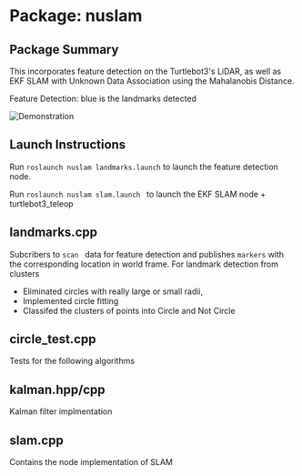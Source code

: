 # Package: nuslam

## Package Summary

This incorporates feature detection on the Turtlebot3's LiDAR, as well as EKF SLAM with Unknown Data Association using the Mahalanobis Distance.


Feature Detection:  blue is the landmarks detected

![Demonstration](https://github.com/ME495-Navigation/assignment-ashleetiw/blob/main/nuslam/landmark_detection.png?raw=true)

## Launch Instructions


Run `roslaunch nuslam landmarks.launch` to launch the feature detection node.

Run `roslaunch nuslam slam.launch ` to launch the EKF SLAM node + turtlebot3_teleop

## landmarks.cpp

Subcribers to `scan ` data for feature detection and publishes `markers` with the corresponding location in world frame.
For landmark detection from clusters 
* Eliminated circles with really large or small radii,
* Implemented circle fitting 
* Classifed the clusters of points into Circle and Not Circle

## circle_test.cpp
Tests for the following algorithms


## kalman.hpp/cpp
Kalman filter implmentation

## slam.cpp
Contains the node implementation of SLAM